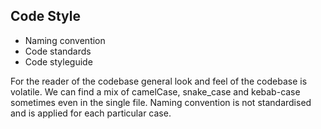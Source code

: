 ## Code Style

* Naming convention
* Code standards
* Code styleguide

For the reader of the codebase general look and feel of the codebase is volatile.
We can find a mix of camelCase, snake_case and kebab-case sometimes even in the single file.
Naming convention is not standardised and is applied for each particular case.
